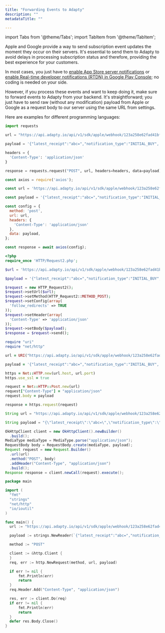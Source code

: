 ```yaml
---
title: "Forwarding Events to Adapty"
description: ""
metadataTitle: ""

---
```


import Tabs from '@theme/Tabs'; 
import TabItem from '@theme/TabItem'; 

Apple and Google provide a way to send subscription event updates the moment they occur on their servers. It's essential to send them to Adapty to avoid delays in processing subscription status and therefore, providing the best experience for your customers.

In most cases, you just have to [enable App Store server notifications](enable-app-store-server-notifications) or [enable Real-time developer notifications (RTDN) in Google Play Console](enable-real-time-developer-notifications-rtdn); no coding is needed on your side.

However, if you process these events and want to keep doing it, make sure to forward events to Adapty from your backend. It's straightforward; you just have to send raw \(without any modification\) payload from Apple or Google as a request body to our server using the same URL from settings.

Here are examples for different programming languages:

<Tabs groupId="Id">
<TabItem value="python" label="Python" default>

```python showLineNumbers
import requests

url = "https://api.adapty.io/api/v1/sdk/apple/webhook/123a258e62fad41bfa734f4b0dbcad456/" # don't forget to replace this URL

payload = '{"latest_receipt":"abc=","notification_type":"INITIAL_BUY",...}' # json encoded payload from Apple/Google

headers = {
  'Content-Type': 'application/json'
}

response = requests.request("POST", url, headers=headers, data=payload)
```

</TabItem>
<TabItem value="javascript" label="Javascript" default>  

```javascript  showLineNumbers
const axios = require('axios');

const url = 'https://api.adapty.io/api/v1/sdk/apple/webhook/123a258e62fad41bfa734f4b0dbcad456/'; // don't forget to replace this URL

const payload = '{"latest_receipt":"abc=","notification_type":"INITIAL_BUY",...}'; // json encoded payload from Apple/Google

const config = {
  method: 'post',
  url: url,
  headers: { 
    'Content-Type': 'application/json'
  },
  data: payload,
};

const response = await axios(config);
```

</TabItem>
<TabItem value="php" label="PHP" default> 

```php  showLineNumbers
<?php
require_once 'HTTP/Request2.php';

$url = 'https://api.adapty.io/api/v1/sdk/apple/webhook/123a258e62fad41bfa734f4b0dbcad456/'; // don't forget to replace this URL

$payload = '{"latest_receipt":"abc=","notification_type":"INITIAL_BUY",...}'; // json encoded payload from Apple/Google

$request = new HTTP_Request2();
$request->setUrl($url);
$request->setMethod(HTTP_Request2::METHOD_POST);
$request->setConfig(array(
  'follow_redirects' => TRUE
));
$request->setHeader(array(
  'Content-Type' => 'application/json'
));
$request->setBody($payload);
$response = $request->send();
```

</TabItem>
<TabItem value="ruby" label="Ruby" default>   

```ruby  showLineNumbers
require "uri"
require "net/http"

url = URI("https://api.adapty.io/api/v1/sdk/apple/webhook/123a258e62fad41bfa734f4b0dbcad456/") # don't forget to replace this URL

payload = '{"latest_receipt":"abc=","notification_type":"INITIAL_BUY",...}' # json encoded payload from Apple/Google

https = Net::HTTP.new(url.host, url.port)
https.use_ssl = true

request = Net::HTTP::Post.new(url)
request["Content-Type"] = "application/json"
request.body = payload

response = https.request(request)
```

</TabItem>
<TabItem value="java" label="Java" default> 

```java showLineNumbers
String url = "https://api.adapty.io/api/v1/sdk/apple/webhook/123a258e62fad41bfa734f4b0dbcad456/"; // don't forget to replace this URL

String payload = "{\"latest_receipt\":\"abc=\",\"notification_type\":\"INITIAL_BUY\",...}" // json encoded payload from Apple/Google

OkHttpClient client = new OkHttpClient().newBuilder()
  .build();
MediaType mediaType = MediaType.parse("application/json");
RequestBody body = RequestBody.create(mediaType, payload);
Request request = new Request.Builder()
  .url(url)
  .method("POST", body)
  .addHeader("Content-Type", "application/json")
  .build();
Response response = client.newCall(request).execute();
```

</TabItem>
<TabItem value="go" label="Go" default>    

  ```go showLineNumbers
package main

import (
	"fmt"
	"strings"
	"net/http"
	"io/ioutil"
)

func main() {
	url := "https://api.adapty.io/api/v1/sdk/apple/webhook/123a258e62fad41bfa734f4b0dbcad456/"; // don't forget to replace this URL

	payload := strings.NewReader(`{"latest_receipt":"abc=","notification_type":"INITIAL_BUY",...}`) // json encoded payload from Apple/Google

	method := "POST"

	client := &http.Client {
	}
	req, err := http.NewRequest(method, url, payload)

	if err != nil {
		fmt.Println(err)
		return
	}
	req.Header.Add("Content-Type", "application/json")

	res, err := client.Do(req)
	if err != nil {
		fmt.Println(err)
		return
	}
	defer res.Body.Close()
}
  ```

</TabItem>  </Tabs>


